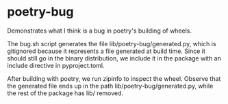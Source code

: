 # poetry-bug
Demonstrates what I think is a bug in poetry's building of wheels.

The bug.sh script generates the file lib/poetry-bug/generated.py, which is gitignored because it represents a file generated at build time. Since it should still go in the binary distribution, we include it in the package with an include directive in pyproject.toml.

After building with poetry, we run zipinfo to inspect the wheel. Observe that the generated file ends up in the path lib/poetry-bug/generated.py, while the rest of the package has lib/ removed. 
